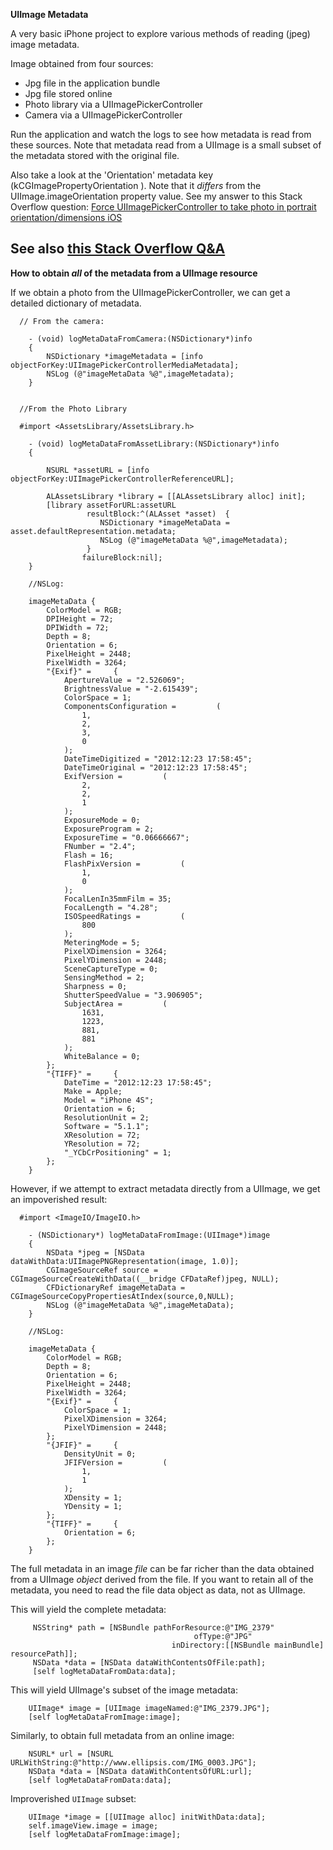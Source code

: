 __UIImage Metadata__

A very basic iPhone project to explore various methods of reading (jpeg) image metadata. 

Image obtained from four sources:  

- Jpg file in the application bundle  
- Jpg file stored online  
- Photo library via a UIImagePickerController  
- Camera via a UIImagePickerController

Run the application and watch the logs to see how metadata is read from these sources.  Note that metadata read from a UIImage is a small subset of the metadata stored with the original file. 

Also take a look at the 'Orientation' metadata key (kCGImagePropertyOrientation
). Note that it _differs_ from the UIImage.imageOrientation property value. See my answer to this Stack Overflow question: [Force UIImagePickerController to take photo in portrait orientation/dimensions iOS](http://stackoverflow.com/questions/14484816/force-uiimagepickercontroller-to-take-photo-in-portrait-orientation-dimensions-i)

See also [this Stack Overflow Q&A](http://stackoverflow.com/questions/16106202/how-to-get-author-of-image-in-cocoa/16123218?noredirect=1#comment23029265_16123218)
-----
  
__How to obtain _all_ of the metadata from a UIImage resource__

If we obtain a photo from the UIImagePickerController, we can get a detailed dictionary of metadata.

      // From the camera:

		- (void) logMetaDataFromCamera:(NSDictionary*)info
		{
		    NSDictionary *imageMetadata = [info objectForKey:UIImagePickerControllerMediaMetadata];
		    NSLog (@"imageMetaData %@",imageMetadata);
		}
		
		
      //From the Photo Library 
      
      #import <AssetsLibrary/AssetsLibrary.h>

		- (void) logMetaDataFromAssetLibrary:(NSDictionary*)info
		{
		    
			NSURL *assetURL = [info objectForKey:UIImagePickerControllerReferenceURL];
		    
			ALAssetsLibrary *library = [[ALAssetsLibrary alloc] init];
			[library assetForURL:assetURL 
					 resultBlock:^(ALAsset *asset)  {
						NSDictionary *imageMetaData = asset.defaultRepresentation.metadata;
		     			NSLog (@"imageMetaData %@",imageMetadata);
		     		 }
		            failureBlock:nil];
		}
		
		//NSLog:
		
		imageMetaData {
		    ColorModel = RGB;
		    DPIHeight = 72;
		    DPIWidth = 72;
		    Depth = 8;
		    Orientation = 6;
		    PixelHeight = 2448;
		    PixelWidth = 3264;
		    "{Exif}" =     {
		        ApertureValue = "2.526069";
		        BrightnessValue = "-2.615439";
		        ColorSpace = 1;
		        ComponentsConfiguration =         (
		            1,
		            2,
		            3,
		            0
		        );
		        DateTimeDigitized = "2012:12:23 17:58:45";
		        DateTimeOriginal = "2012:12:23 17:58:45";
		        ExifVersion =         (
		            2,
		            2,
		            1
		        );
		        ExposureMode = 0;
		        ExposureProgram = 2;
		        ExposureTime = "0.06666667";
		        FNumber = "2.4";
		        Flash = 16;
		        FlashPixVersion =         (
		            1,
		            0
		        );
		        FocalLenIn35mmFilm = 35;
		        FocalLength = "4.28";
		        ISOSpeedRatings =         (
		            800
		        );
		        MeteringMode = 5;
		        PixelXDimension = 3264;
		        PixelYDimension = 2448;
		        SceneCaptureType = 0;
		        SensingMethod = 2;
		        Sharpness = 0;
		        ShutterSpeedValue = "3.906905";
		        SubjectArea =         (
		            1631,
		            1223,
		            881,
		            881
		        );
		        WhiteBalance = 0;
		    };
		    "{TIFF}" =     {
		        DateTime = "2012:12:23 17:58:45";
		        Make = Apple;
		        Model = "iPhone 4S";
		        Orientation = 6;
		        ResolutionUnit = 2;
		        Software = "5.1.1";
		        XResolution = 72;
		        YResolution = 72;
		        "_YCbCrPositioning" = 1;
		    };
		}
		
However, if we attempt to extract metadata directly from a UIImage, we get an impoverished result:  

      #import <ImageIO/ImageIO.h>

		- (NSDictionary*) logMetaDataFromImage:(UIImage*)image
		{
		    NSData *jpeg = [NSData dataWithData:UIImagePNGRepresentation(image, 1.0)];
		    CGImageSourceRef source = CGImageSourceCreateWithData((__bridge CFDataRef)jpeg, NULL);
		    CFDictionaryRef imageMetaData = CGImageSourceCopyPropertiesAtIndex(source,0,NULL);
		    NSLog (@"imageMetaData %@",imageMetaData);
		}
		
		//NSLog:
		
	    imageMetaData {
		    ColorModel = RGB;
		    Depth = 8;
		    Orientation = 6;
		    PixelHeight = 2448;
		    PixelWidth = 3264;
		    "{Exif}" =     {
		        ColorSpace = 1;
		        PixelXDimension = 3264;
		        PixelYDimension = 2448;
		    };
		    "{JFIF}" =     {
		        DensityUnit = 0;
		        JFIFVersion =         (
		            1,
		            1
		        );
		        XDensity = 1;
		        YDensity = 1;
		    };
		    "{TIFF}" =     {
		        Orientation = 6;
		    };
    	}

The full metadata in an image _file_ can be far richer than the data obtained from a UIImage _object_ derived from the file. If you want to retain all of the metadata, you need to read the file data object as data, not as UIImage.


This will yield the complete metadata:

	     NSString* path = [NSBundle pathForResource:@"IMG_2379" 
	                                         ofType:@"JPG" 
	                                    inDirectory:[[NSBundle mainBundle] resourcePath]];
	     NSData *data = [NSData dataWithContentsOfFile:path];
	     [self logMetaDataFromData:data];

This will yield UIImage's subset of the image metadata:
    
	    UIImage* image = [UIImage imageNamed:@"IMG_2379.JPG"];
	    [self logMetaDataFromImage:image];

Similarly, to obtain full metadata from an online image:

	    NSURL* url = [NSURL URLWithString:@"http://www.ellipsis.com/IMG_0003.JPG"];
	    NSData *data = [NSData dataWithContentsOfURL:url];
	    [self logMetaDataFromData:data];

Improverished `UIImage` subset:

	    UIImage *image = [[UIImage alloc] initWithData:data];
	    self.imageView.image = image;
	    [self logMetaDataFromImage:image];



 